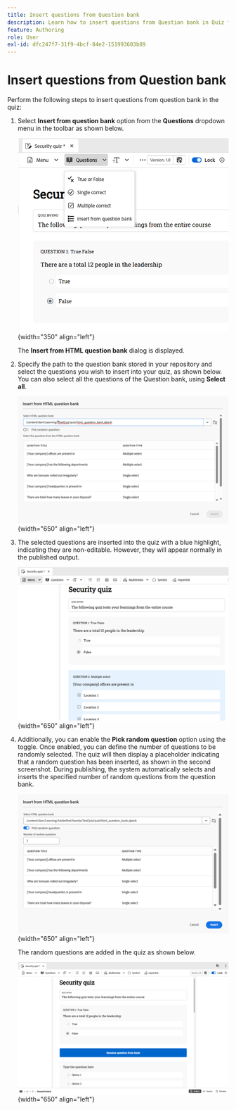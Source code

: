 ```yaml
---
title: Insert questions from Question bank
description: Learn how to insert questions from Question bank in Quiz for Product Training and Learning
feature: Authoring
role: User
exl-id: dfc247f7-31f9-4bcf-84e2-151993603b89
---
```

# Insert questions from Question bank

Perform the following steps to insert questions from question bank in the quiz: 

1. Select **Insert from question bank** option from the **Questions** dropdown menu in the toolbar as shown below. 

    ![](assets/insert-from-question-bank.png){width="350" align="left"}

    The **Insert from HTML question bank** dialog is displayed.      
    
1. Specify the path to the question bank stored in your repository and select the questions you wish to insert into your quiz, as shown below. You can also select all the questions of the Question bank, using **Select all**.  

    ![](assets/question-bank.png){width="650" align="left"}

1. The selected questions are inserted into the quiz with a blue highlight, indicating they are non-editable. However, they will appear normally in the published output. 

    ![](assets/specific-questions.png){width="650" align="left"}

1. Additionally, you can enable the **Pick random question** option using the toggle. Once enabled, you can define the number of questions to be randomly selected. The quiz will then display a placeholder indicating that a random question has been inserted, as shown in the second screenshot. During publishing, the system automatically selects and inserts the specified number of random questions from the question bank. 

    ![](assets/random-question-question-bank.png){width="650" align="left"}

    The random questions are added in the quiz as shown below.

    ![](assets/inserted-question.png){width="650" align="left"}
